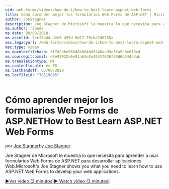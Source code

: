 ```yaml
---
uid: web-forms/videos/how-do-i/how-to-best-learn-aspnet-web-forms
title: Cómo aprender mejor los formularios Web Forms de ASP.NET | Microsoft Docs
author: JoeStagner
description: Joe Stagner de Microsoft le muestra lo que necesita para aprender a usar formularios Web Forms de ASP.NET para desarrollar aplicaciones Web.
ms.author: riande
ms.date: 09/03/2010
ms.assetid: 7eef8a44-d2e5-459d-8d17-70cba7d0735a
msc.legacyurl: /web-forms/videos/how-do-i/how-to-best-learn-aspnet-web-forms
msc.type: video
ms.openlocfilehash: 3f742bbe96848b8040d3248acd3e5fa5c8e818e4
ms.sourcegitcommit: e7e91932a6e91a63e2e46417626f39d6b244a3ab
ms.translationtype: MT
ms.contentlocale: es-ES
ms.lasthandoff: 03/06/2020
ms.locfileid: "78519865"
---
```

# <a name="how-to-best-learn-aspnet-web-forms"></a><span data-ttu-id="20282-103">Cómo aprender mejor los formularios Web Forms de ASP.NET</span><span class="sxs-lookup"><span data-stu-id="20282-103">How to Best Learn ASP.NET Web Forms</span></span>

<span data-ttu-id="20282-104">por [Joe Stagner](https://github.com/JoeStagner)</span><span class="sxs-lookup"><span data-stu-id="20282-104">by [Joe Stagner](https://github.com/JoeStagner)</span></span>

<span data-ttu-id="20282-105">Joe Stagner de Microsoft le muestra lo que necesita para aprender a usar formularios Web Forms de ASP.NET para desarrollar aplicaciones Web.</span><span class="sxs-lookup"><span data-stu-id="20282-105">Microsoft's Joe Stagner shows you what you need to learn how to use ASP.NET Web Forms to develop your web applications.</span></span>

[<span data-ttu-id="20282-106">&#9654;Ver vídeo (3 minutos)</span><span class="sxs-lookup"><span data-stu-id="20282-106">&#9654; Watch video (3 minutes)</span></span>](https://channel9.msdn.com/Blogs/ASP-NET-Site-Videos/how-to-best-learn-aspnet-web-forms)

